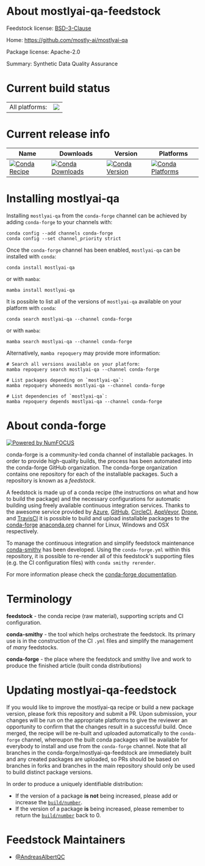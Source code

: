 About mostlyai-qa-feedstock
===========================

Feedstock license: [BSD-3-Clause](https://github.com/conda-forge/mostlyai-qa-feedstock/blob/main/LICENSE.txt)

Home: https://github.com/mostly-ai/mostlyai-qa

Package license: Apache-2.0

Summary: Synthetic Data Quality Assurance

Current build status
====================


<table><tr><td>All platforms:</td>
    <td>
      <a href="https://dev.azure.com/conda-forge/feedstock-builds/_build/latest?definitionId=25677&branchName=main">
        <img src="https://dev.azure.com/conda-forge/feedstock-builds/_apis/build/status/mostlyai-qa-feedstock?branchName=main">
      </a>
    </td>
  </tr>
</table>

Current release info
====================

| Name | Downloads | Version | Platforms |
| --- | --- | --- | --- |
| [![Conda Recipe](https://img.shields.io/badge/recipe-mostlyai--qa-green.svg)](https://anaconda.org/conda-forge/mostlyai-qa) | [![Conda Downloads](https://img.shields.io/conda/dn/conda-forge/mostlyai-qa.svg)](https://anaconda.org/conda-forge/mostlyai-qa) | [![Conda Version](https://img.shields.io/conda/vn/conda-forge/mostlyai-qa.svg)](https://anaconda.org/conda-forge/mostlyai-qa) | [![Conda Platforms](https://img.shields.io/conda/pn/conda-forge/mostlyai-qa.svg)](https://anaconda.org/conda-forge/mostlyai-qa) |

Installing mostlyai-qa
======================

Installing `mostlyai-qa` from the `conda-forge` channel can be achieved by adding `conda-forge` to your channels with:

```
conda config --add channels conda-forge
conda config --set channel_priority strict
```

Once the `conda-forge` channel has been enabled, `mostlyai-qa` can be installed with `conda`:

```
conda install mostlyai-qa
```

or with `mamba`:

```
mamba install mostlyai-qa
```

It is possible to list all of the versions of `mostlyai-qa` available on your platform with `conda`:

```
conda search mostlyai-qa --channel conda-forge
```

or with `mamba`:

```
mamba search mostlyai-qa --channel conda-forge
```

Alternatively, `mamba repoquery` may provide more information:

```
# Search all versions available on your platform:
mamba repoquery search mostlyai-qa --channel conda-forge

# List packages depending on `mostlyai-qa`:
mamba repoquery whoneeds mostlyai-qa --channel conda-forge

# List dependencies of `mostlyai-qa`:
mamba repoquery depends mostlyai-qa --channel conda-forge
```


About conda-forge
=================

[![Powered by
NumFOCUS](https://img.shields.io/badge/powered%20by-NumFOCUS-orange.svg?style=flat&colorA=E1523D&colorB=007D8A)](https://numfocus.org)

conda-forge is a community-led conda channel of installable packages.
In order to provide high-quality builds, the process has been automated into the
conda-forge GitHub organization. The conda-forge organization contains one repository
for each of the installable packages. Such a repository is known as a *feedstock*.

A feedstock is made up of a conda recipe (the instructions on what and how to build
the package) and the necessary configurations for automatic building using freely
available continuous integration services. Thanks to the awesome service provided by
[Azure](https://azure.microsoft.com/en-us/services/devops/), [GitHub](https://github.com/),
[CircleCI](https://circleci.com/), [AppVeyor](https://www.appveyor.com/),
[Drone](https://cloud.drone.io/welcome), and [TravisCI](https://travis-ci.com/)
it is possible to build and upload installable packages to the
[conda-forge](https://anaconda.org/conda-forge) [anaconda.org](https://anaconda.org/)
channel for Linux, Windows and OSX respectively.

To manage the continuous integration and simplify feedstock maintenance
[conda-smithy](https://github.com/conda-forge/conda-smithy) has been developed.
Using the ``conda-forge.yml`` within this repository, it is possible to re-render all of
this feedstock's supporting files (e.g. the CI configuration files) with ``conda smithy rerender``.

For more information please check the [conda-forge documentation](https://conda-forge.org/docs/).

Terminology
===========

**feedstock** - the conda recipe (raw material), supporting scripts and CI configuration.

**conda-smithy** - the tool which helps orchestrate the feedstock.
                   Its primary use is in the construction of the CI ``.yml`` files
                   and simplify the management of *many* feedstocks.

**conda-forge** - the place where the feedstock and smithy live and work to
                  produce the finished article (built conda distributions)


Updating mostlyai-qa-feedstock
==============================

If you would like to improve the mostlyai-qa recipe or build a new
package version, please fork this repository and submit a PR. Upon submission,
your changes will be run on the appropriate platforms to give the reviewer an
opportunity to confirm that the changes result in a successful build. Once
merged, the recipe will be re-built and uploaded automatically to the
`conda-forge` channel, whereupon the built conda packages will be available for
everybody to install and use from the `conda-forge` channel.
Note that all branches in the conda-forge/mostlyai-qa-feedstock are
immediately built and any created packages are uploaded, so PRs should be based
on branches in forks and branches in the main repository should only be used to
build distinct package versions.

In order to produce a uniquely identifiable distribution:
 * If the version of a package **is not** being increased, please add or increase
   the [``build/number``](https://docs.conda.io/projects/conda-build/en/latest/resources/define-metadata.html#build-number-and-string).
 * If the version of a package **is** being increased, please remember to return
   the [``build/number``](https://docs.conda.io/projects/conda-build/en/latest/resources/define-metadata.html#build-number-and-string)
   back to 0.

Feedstock Maintainers
=====================

* [@AndreasAlbertQC](https://github.com/AndreasAlbertQC/)


